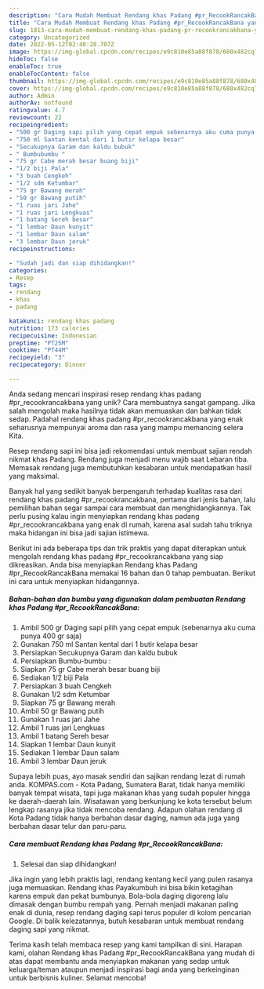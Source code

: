 ```yaml
---
description: "Cara Mudah Membuat Rendang khas Padang #pr_RecookRancakBana yang Bisa Manjain Lidah"
title: "Cara Mudah Membuat Rendang khas Padang #pr_RecookRancakBana yang Bisa Manjain Lidah"
slug: 1813-cara-mudah-membuat-rendang-khas-padang-pr-recookrancakbana-yang-bisa-manjain-lidah
category: Uncategorized
date: 2022-05-12T02:40:28.707Z
image: https://img-global.cpcdn.com/recipes/e9c810e85a88f878/680x482cq70/rendang-khas-padang-pr_recookrancakbana-foto-resep-utama.jpg
hideToc: false
enableToc: true
enableTocContent: false
thumbnail: https://img-global.cpcdn.com/recipes/e9c810e85a88f878/680x482cq70/rendang-khas-padang-pr_recookrancakbana-foto-resep-utama.jpg
cover: https://img-global.cpcdn.com/recipes/e9c810e85a88f878/680x482cq70/rendang-khas-padang-pr_recookrancakbana-foto-resep-utama.jpg
author: Admin
authorAv: notfound
ratingvalue: 4.7
reviewcount: 22
recipeingredient:
- "500 gr Daging sapi pilih yang cepat empuk sebenarnya aku cuma punya 400 gr saja"
- "750 ml Santan kental dari 1 butir kelapa besar"
- "Secukupnya Garam dan kaldu bubuk"
- " Bumbubumbu "
- "75 gr Cabe merah besar buang biji"
- "1/2 biji Pala"
- "3 buah Cengkeh"
- "1/2 sdm Ketumbar"
- "75 gr Bawang merah"
- "50 gr Bawang putih"
- "1 ruas jari Jahe"
- "1 ruas jari Lengkuas"
- "1 batang Sereh besar"
- "1 lembar Daun kunyit"
- "1 lembar Daun salam"
- "3 lembar Daun jeruk"
recipeinstructions:

- "Sudah jadi dan siap dihidangkan!"
categories:
- Resep
tags:
- rendang
- khas
- padang

katakunci: rendang khas padang 
nutrition: 173 calories
recipecuisine: Indonesian
preptime: "PT25M"
cooktime: "PT44M"
recipeyield: "3"
recipecategory: Dinner

---
```





Anda sedang mencari inspirasi resep rendang khas padang #pr_recookrancakbana yang unik? Cara membuatnya sangat gampang. Jika salah mengolah maka hasilnya tidak akan memuaskan dan bahkan tidak sedap. Padahal rendang khas padang #pr_recookrancakbana yang enak seharusnya mempunyai aroma dan rasa yang mampu memancing selera Kita.





Resep rendang sapi ini bisa jadi rekomendasi untuk membuat sajian rendah nikmat khas Padang. Rendang juga menjadi menu wajib saat Lebaran tiba. Memasak rendang juga membutuhkan kesabaran untuk mendapatkan hasil yang maksimal.

Banyak hal yang sedikit banyak berpengaruh terhadap kualitas rasa dari rendang khas padang #pr_recookrancakbana, pertama dari jenis bahan, lalu pemilihan bahan segar sampai cara membuat dan menghidangkannya. Tak perlu pusing kalau ingin menyiapkan rendang khas padang #pr_recookrancakbana yang enak di rumah, karena asal sudah tahu triknya maka hidangan ini bisa jadi sajian istimewa.






Berikut ini ada beberapa tips dan trik praktis yang dapat diterapkan untuk mengolah rendang khas padang #pr_recookrancakbana yang siap dikreasikan. Anda bisa menyiapkan Rendang khas Padang #pr_RecookRancakBana memakai 16 bahan dan 0 tahap pembuatan. Berikut ini cara untuk menyiapkan hidangannya.

<!--inarticleads1-->

##### Bahan-bahan dan bumbu yang digunakan dalam pembuatan Rendang khas Padang #pr_RecookRancakBana:

1. Ambil 500 gr Daging sapi pilih yang cepat empuk (sebenarnya aku cuma punya 400 gr saja)
1. Gunakan 750 ml Santan kental dari 1 butir kelapa besar
1. Persiapkan Secukupnya Garam dan kaldu bubuk
1. Persiapkan  Bumbu-bumbu :
1. Siapkan 75 gr Cabe merah besar buang biji
1. Sediakan 1/2 biji Pala
1. Persiapkan 3 buah Cengkeh
1. Gunakan 1/2 sdm Ketumbar
1. Siapkan 75 gr Bawang merah
1. Ambil 50 gr Bawang putih
1. Gunakan 1 ruas jari Jahe
1. Ambil 1 ruas jari Lengkuas
1. Ambil 1 batang Sereh besar
1. Siapkan 1 lembar Daun kunyit
1. Sediakan 1 lembar Daun salam
1. Ambil 3 lembar Daun jeruk


Supaya lebih puas, ayo masak sendiri dan sajikan rendang lezat di rumah anda. KOMPAS.com - Kota Padang, Sumatera Barat, tidak hanya memiliki banyak tempat wisata, tapi juga makanan khas yang sudah populer hingga ke daerah-daerah lain. Wisatawan yang berkunjung ke kota tersebut belum lengkap rasanya jika tidak mencoba rendang. Adapun olahan rendang di Kota Padang tidak hanya berbahan dasar daging, namun ada juga yang berbahan dasar telur dan paru-paru. 

<!--inarticleads2-->

##### Cara membuat Rendang khas Padang #pr_RecookRancakBana:


1. Selesai dan siap dihidangkan!

Jika ingin yang lebih praktis lagi, rendang kentang kecil yang pulen rasanya juga memuaskan. Rendang khas Payakumbuh ini bisa bikin ketagihan karena empuk dan pekat bumbunya. Bola-bola daging digoreng lalu dimasak dengan bumbu rempah yang. Pernah menjadi makanan paling enak di dunia, resep rendang daging sapi terus populer di kolom pencarian Google. Di balik kelezatannya, butuh kesabaran untuk membuat rendang daging sapi yang nikmat. 

Terima kasih telah membaca resep yang kami tampilkan di sini. Harapan kami, olahan Rendang khas Padang #pr_RecookRancakBana yang mudah di atas dapat membantu anda menyiapkan makanan yang sedap untuk keluarga/teman ataupun menjadi inspirasi bagi anda yang berkeinginan untuk berbisnis kuliner. Selamat mencoba!

